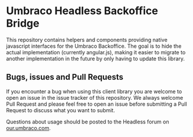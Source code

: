 # Umbraco Headless Backoffice Bridge

This repository contains helpers and components providing native javascript interfaces for the Umbraco Backoffice. The goal is to hide the actual implementation (currently angular.js), making it easier to migrate to another implementation in the future by only having to update this library.

## Bugs, issues and Pull Requests

If you encounter a bug when using this client library you are welcome to open an issue in the issue tracker of this repository. We always welcome Pull Request and please feel free to open an issue before submitting a Pull Request to discuss what you want to submit.

Questions about usage should be posted to the Headless forum on [our.umbraco.com](https://our.umbraco.com).

